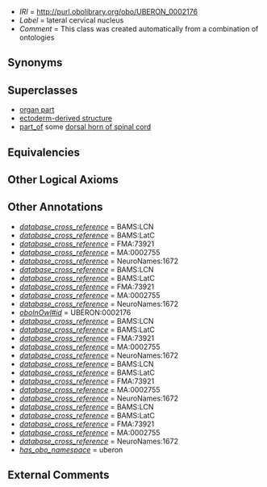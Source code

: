  * *IRI* = http://purl.obolibrary.org/obo/UBERON_0002176
 * *Label* = lateral cervical nucleus
 * *Comment* = This class was created automatically from a combination of ontologies

## Synonyms


## Superclasses

 * [organ part](../../UBERON/64/UBERON_0000064.md)
 * [ectoderm-derived structure](../../UBERON/21/UBERON_0004121.md)
 * [part_of](../../BFO/50/BFO_0000050.md) some [dorsal horn of spinal cord](../../UBERON/56/UBERON_0002256.md)

## Equivalencies


## Other Logical Axioms


## Other Annotations

 * *[database_cross_reference](../../ef/oboInOwl#hasDbXref.md)* = BAMS:LCN
 * *[database_cross_reference](../../ef/oboInOwl#hasDbXref.md)* = BAMS:LatC
 * *[database_cross_reference](../../ef/oboInOwl#hasDbXref.md)* = FMA:73921
 * *[database_cross_reference](../../ef/oboInOwl#hasDbXref.md)* = MA:0002755
 * *[database_cross_reference](../../ef/oboInOwl#hasDbXref.md)* = NeuroNames:1672
 * *[database_cross_reference](../../ef/oboInOwl#hasDbXref.md)* = BAMS:LCN
 * *[database_cross_reference](../../ef/oboInOwl#hasDbXref.md)* = BAMS:LatC
 * *[database_cross_reference](../../ef/oboInOwl#hasDbXref.md)* = FMA:73921
 * *[database_cross_reference](../../ef/oboInOwl#hasDbXref.md)* = MA:0002755
 * *[database_cross_reference](../../ef/oboInOwl#hasDbXref.md)* = NeuroNames:1672
 * *[oboInOwl#id](../../id/oboInOwl#id.md)* = UBERON:0002176
 * *[database_cross_reference](../../ef/oboInOwl#hasDbXref.md)* = BAMS:LCN
 * *[database_cross_reference](../../ef/oboInOwl#hasDbXref.md)* = BAMS:LatC
 * *[database_cross_reference](../../ef/oboInOwl#hasDbXref.md)* = FMA:73921
 * *[database_cross_reference](../../ef/oboInOwl#hasDbXref.md)* = MA:0002755
 * *[database_cross_reference](../../ef/oboInOwl#hasDbXref.md)* = NeuroNames:1672
 * *[database_cross_reference](../../ef/oboInOwl#hasDbXref.md)* = BAMS:LCN
 * *[database_cross_reference](../../ef/oboInOwl#hasDbXref.md)* = BAMS:LatC
 * *[database_cross_reference](../../ef/oboInOwl#hasDbXref.md)* = FMA:73921
 * *[database_cross_reference](../../ef/oboInOwl#hasDbXref.md)* = MA:0002755
 * *[database_cross_reference](../../ef/oboInOwl#hasDbXref.md)* = NeuroNames:1672
 * *[database_cross_reference](../../ef/oboInOwl#hasDbXref.md)* = BAMS:LCN
 * *[database_cross_reference](../../ef/oboInOwl#hasDbXref.md)* = BAMS:LatC
 * *[database_cross_reference](../../ef/oboInOwl#hasDbXref.md)* = FMA:73921
 * *[database_cross_reference](../../ef/oboInOwl#hasDbXref.md)* = MA:0002755
 * *[database_cross_reference](../../ef/oboInOwl#hasDbXref.md)* = NeuroNames:1672
 * *[has_obo_namespace](../../ce/oboInOwl#hasOBONamespace.md)* = uberon

## External Comments

